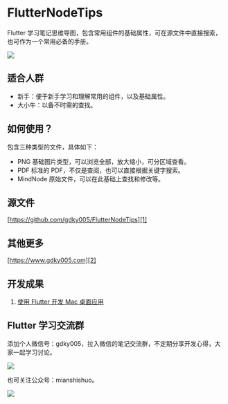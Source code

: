 # FlutterNodeTips
Flutter 学习笔记思维导图，包含常用组件的基础属性，可在源文件中直接搜索，也可作为一个常用必备的手册。



![][image-1]

## 适合人群
- 新手：便于新手学习和理解常用的组件，以及基础属性。
- 大小牛：以备不时需的查找。

## 如何使用？
包含三种类型的文件，具体如下：
 - PNG  基础图片类型，可以浏览全部，放大缩小，可分区域查看。
 - PDF  标准的 PDF，不仅是查阅，也可以直接根据关键字搜索。
 - MindNode  原始文件，可以在此基础上查找和修改等。

## 源文件

[https://github.com/gdky005/FlutterNodeTips][1]

## 其他更多

[https://www.gdky005.com][2]

## 开发成果

1. [使用 Flutter 开发 Mac 桌面应用](https://mp.weixin.qq.com/s/cq2AOUOQDsT4GDugCH8hdg)
 

## Flutter 学习交流群
添加个人微信号：gdky005，拉入微信的笔记交流群，不定期分享开发心得，大家一起学习讨论。

![][image-1]

也可关注公众号：mianshishuo。

![][image-1]



[1]:	https://github.com/gdky005/FlutterNodeTips
[2]:	https://www.gdky005.com

[image-1]:	https://raw.githubusercontent.com/gdky005/FlutterNodeTips/master/FlutterNode_%20thumb.png